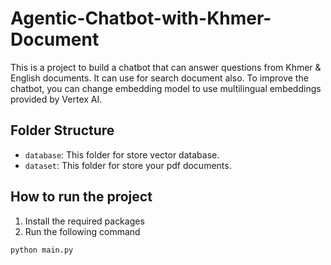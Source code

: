 # Agentic-Chatbot-with-Khmer-Document
This is a project to build a chatbot that can answer questions from Khmer & English documents. It can use for search document also. To improve the chatbot, you can change embedding model to use multilingual embeddings provided by Vertex AI.

## Folder Structure
- `database`: This folder for store vector database.
- `dataset`: This folder for store your pdf documents.

## How to run the project
1. Install the required packages
2. Run the following command
```bash
python main.py
```